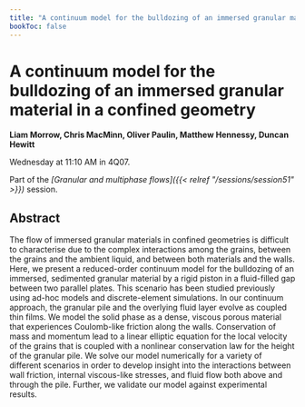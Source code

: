 ```yaml
---
title: "A continuum model for the bulldozing of an immersed granular material in a confined geometry"
bookToc: false
---
```


# A continuum model for the bulldozing of an immersed granular material in a confined geometry

**Liam Morrow, Chris MacMinn, Oliver Paulin, Matthew Hennessy, Duncan Hewitt**

Wednesday at 11:10 AM in 4Q07.

Part of the *[Granular and multiphase flows]({{< relref "/sessions/session51" >}})* session.

## Abstract

The flow of immersed granular materials in confined geometries is difficult to characterise due to the complex interactions among the grains, between the grains and the ambient liquid, and between both materials and the walls. Here, we present a reduced-order continuum model for the bulldozing of an immersed, sedimented granular material by a rigid piston in a fluid-filled gap between two parallel plates. This scenario has been studied previously using ad-hoc models and discrete-element simulations. In our continuum approach, the granular pile and the overlying fluid layer evolve as coupled thin films. We model the solid phase as a dense, viscous porous material that experiences Coulomb-like friction along the walls. Conservation of mass and momentum lead to a linear elliptic equation for the local velocity of the grains that is coupled with a nonlinear conservation law for the height of the granular pile. We solve our model numerically for a variety of different scenarios in order to develop insight into the interactions between wall friction, internal viscous-like stresses, and fluid flow both above and through the pile. Further, we validate our model against experimental results.


